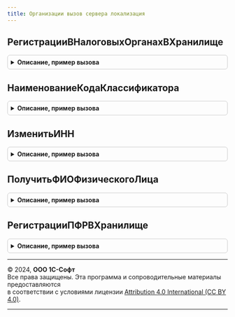 ```yaml
---
title: Организации вызов сервера локализация
---
```



## РегистрацииВНалоговыхОрганахВХранилище
<details style="margin: 1em 0; padding: 0.5em; border: 1px solid #ccc; border-radius: 6px;">

<summary style="font-weight: bold; cursor: pointer;">Описание, пример вызова</summary>

```bsl

//++ Локализация

Функция РегистрацииВНалоговыхОрганахВХранилище(ОбъектСсылка, УникальныйИдентификатор) Экспорт
```

Пример вызова
```bsl
Результат = ОрганизацииВызовСервераЛокализация.РегистрацииВНалоговыхОрганахВХранилище(ОбъектСсылка, УникальныйИдентификатор) 
```
</details>

## НаименованиеКодаКлассификатора
<details style="margin: 1em 0; padding: 0.5em; border: 1px solid #ccc; border-radius: 6px;">

<summary style="font-weight: bold; cursor: pointer;">Описание, пример вызова</summary>

```bsl

Функция НаименованиеКодаКлассификатора(ИмяКлассификатора, Знач Код) Экспорт
```

Пример вызова
```bsl
Результат = ОрганизацииВызовСервераЛокализация.НаименованиеКодаКлассификатора(ИмяКлассификатора, Код) 
```
</details>

## ИзменитьИНН
<details style="margin: 1em 0; padding: 0.5em; border: 1px solid #ccc; border-radius: 6px;">

<summary style="font-weight: bold; cursor: pointer;">Описание, пример вызова</summary>

```bsl

Функция ИзменитьИНН(СсылкаНаОбъект) Экспорт
```

Пример вызова
```bsl
Результат = ОрганизацииВызовСервераЛокализация.ИзменитьИНН(СсылкаНаОбъект) 
```
</details>

## ПолучитьФИОФизическогоЛица
<details style="margin: 1em 0; padding: 0.5em; border: 1px solid #ccc; border-radius: 6px;">

<summary style="font-weight: bold; cursor: pointer;">Описание, пример вызова</summary>

```bsl

Функция ПолучитьФИОФизическогоЛица(ИндивидуальныйПредприниматель) Экспорт
```

Пример вызова
```bsl
Результат = ОрганизацииВызовСервераЛокализация.ПолучитьФИОФизическогоЛица(ИндивидуальныйПредприниматель) 
```
</details>

## РегистрацииПФРВХранилище
<details style="margin: 1em 0; padding: 0.5em; border: 1px solid #ccc; border-radius: 6px;">

<summary style="font-weight: bold; cursor: pointer;">Описание, пример вызова</summary>

```bsl

//++ НЕ УТ

Функция РегистрацииПФРВХранилище(ОбъектСсылка, УникальныйИдентификатор) Экспорт
```

Пример вызова
```bsl
Результат = ОрганизацииВызовСервераЛокализация.РегистрацииПФРВХранилище(ОбъектСсылка, УникальныйИдентификатор) 
```
</details>

---

© 2024, **ООО 1С-Софт**  
Все права защищены. Эта программа и сопроводительные материалы предоставляются  
в соответствии с условиями лицензии [Attribution 4.0 International (CC BY 4.0)](https://creativecommons.org/licenses/by/4.0/legalcode).

---
